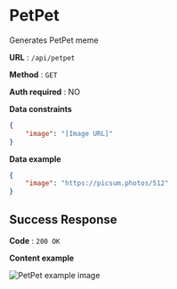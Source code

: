 # PetPet

Generates PetPet meme

**URL** : `/api/petpet`

**Method** : `GET`

**Auth required** : NO

**Data constraints**

```json
{
    "image": "[Image URL]"
}
```

**Data example**

```json
{
    "image": "https://picsum.photos/512"
}
```

## Success Response

**Code** : `200 OK`

**Content example**

![PetPet example image](/api/petpet?image=https://picsum.photos/512)